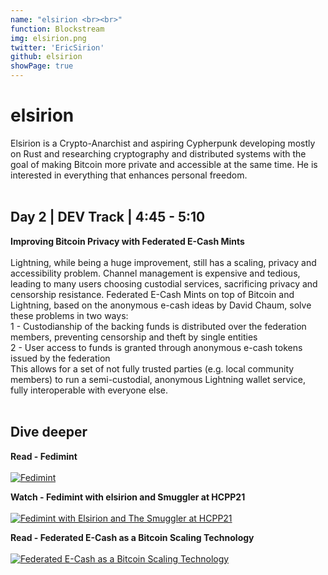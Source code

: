 ```yaml
---
name: "elsirion <br><br>"
function: Blockstream
img: elsirion.png
twitter: 'EricSirion'
github: elsirion
showPage: true
---
```


# elsirion
 
Elsirion is a Crypto-Anarchist and aspiring Cypherpunk developing mostly on Rust and researching cryptography and distributed systems with the goal of making Bitcoin more private and accessible at the same time. He is interested in everything that enhances personal freedom. 
<br><br>

## Day 2 | DEV Track | 4:45 - 5:10

<b>Improving Bitcoin Privacy with Federated E-Cash Mints</b><br><br>
Lightning, while being a huge improvement, still has a scaling, privacy and accessibility problem. Channel management is expensive and tedious, leading to many users choosing custodial services, sacrificing privacy and censorship resistance. Federated E-Cash Mints on top of Bitcoin and Lightning, based on the anonymous e-cash ideas by David Chaum, solve these problems in two ways:<br>
1 - Custodianship of the backing funds is distributed over the federation members, preventing censorship and theft by single entities<br>
2 - User access to funds is granted through anonymous e-cash tokens issued by the federation<br>
This allows for a set of not fully trusted parties (e.g. local community members) to run a semi-custodial, anonymous Lightning wallet service, fully interoperable with everyone else.
<br><br>

## Dive deeper


<div class="grid grid-cols-1 md:grid-cols-2 gap-5">
<div class="p-3 my-2">

**Read - Fedimint** <br><br>
[ ![Fedimint](/content/elsirion_fedimint.png)](https://fedimint.org/)
</div>

<div class="p-3 my-2">

**Watch - Fedimint with elsirion and Smuggler at HCPP21** <br><br>
[ ![Fedimint with Elsirion and The Smuggler at HCPP21](/content/elsirion_hcpp21.png)](https://www.youtube.com/watch?v=JXGmzTbyuEw&t=5330s/)
</div>

<div class="p-3 my-2">

**Read - Federated E-Cash as a Bitcoin Scaling Technology** <br><br>
[ ![Federated E-Cash as a Bitcoin Scaling Technology](/content/elsirion_ecash.png)](https://medium.com/blockstream/blockstream-sponsors-federated-e-cash-as-a-bitcoin-scaling-technology-637ba05de7b3/)
</div>

</div>

<br>

